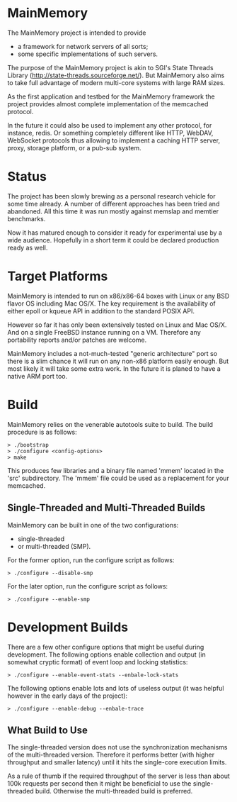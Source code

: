 MainMemory
==========

The MainMemory project is intended to provide

- a framework for network servers of all sorts;
- some specific implementations of such servers.

The purpose of the MainMemory project is akin to SGI's State Threads
Library (http://state-threads.sourceforge.net/). But MainMemory also
aims to take full advantage of modern multi-core systems with large
RAM sizes.

As the first application and testbed for the MainMemory framework
the project provides almost complete implementation of the memcached
protocol.

In the future it could also be used to implement any other protocol,
for instance, redis. Or something completely different like HTTP,
WebDAV, WebSocket protocols thus allowing to implement a caching HTTP
server, proxy, storage platform, or a pub-sub system.

# Status

The project has been slowly brewing as a personal research vehicle for
some time already. A number of different approaches has been tried and
abandoned. All this time it was run mostly against memslap and memtier
benchmarks.

Now it has matured enough to consider it ready for experimental use by a
wide audience. Hopefully in a short term it could be declared production
ready as well.

# Target Platforms

MainMemory is intended to run on x86/x86-64 boxes with Linux or any BSD
flavor OS including Mac OS/X. The key requirement is the availability of
either epoll or kqueue API in addition to the standard POSIX API.

However so far it has only been extensively tested on Linux and Mac OS/X.
And on a single FreeBSD instance running on a VM. Therefore any portability
reports and/or patches are welcome.

MainMemory includes a not-much-tested "generic architecture" port so there
is a slim chance it will run on any non-x86 platform easily enough. But most
likely it will take some extra work. In the future it is planed to have a
native ARM port too.

# Build

MainMemory relies on the venerable autotools suite to build. The build
procedure is as follows:

```
> ./bootstrap
> ./configure <config-options>
> make
```

This produces few libraries and a binary file named 'mmem' located in the
'src' subdirectory. The 'mmem' file could be used as a replacement for your
memcached.

## Single-Threaded and Multi-Threaded Builds

MainMemory can be built in one of the two configurations:

- single-threaded
- or multi-threaded (SMP).

For the former option, run the configure script as follows:

```
> ./configure --disable-smp
```

For the later option, run the configure script as follows:

```
> ./configure --enable-smp
```

# Development Builds

There are a few other configure options that might be useful during
development. The following options enable collection and output (in
somewhat cryptic format) of event loop and locking statistics:

```
> ./configure --enable-event-stats --enbale-lock-stats
```

The following options enable lots and lots of useless output (it
was helpful however in the early days of the project):

```
> ./configure --enable-debug --enbale-trace
```

## What Build to Use

The single-threaded version does not use the synchronization mechanisms of
the multi-threaded version. Therefore it performs better (with higher
throughput and smaller latency) until it hits the single-core execution
limits.

As a rule of thumb if the required throughput of the server is less than
about 100k requests per second then it might be beneficial to use the
single-threaded build. Otherwise the multi-threaded build is preferred.
